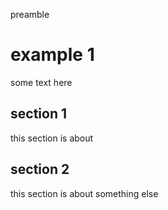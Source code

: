 preamble

# example 1

some text here

## section 1

this section is about

## section 2

this section is about something else
